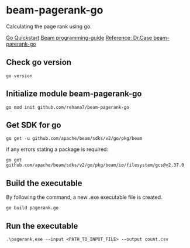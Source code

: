# beam-pagerank-go
Calculating the page rank using go.

[Go Quickstart](https://beam.apache.org/get-started/quickstart-go/) 
[Beam programming-guide](https://beam.apache.org/documentation/programming-guide/)
[Reference: Dr.Case beam-parerank-go](https://github.com/denisecase/beam-pagerank-go)

## Check go version
```
go version
```
## Initialize module beam-pagerank-go
```
go mod init github.com/rehana7/beam-pagerank-go
```
## Get SDK for go
```
go get -u github.com/apache/beam/sdks/v2/go/pkg/beam
```
if any errors stating a package is required:
```
go get github.com/apache/beam/sdks/v2/go/pkg/beam/io/filesystem/gcs@v2.37.0
```
## Build the executable 
By following the command, a new .exe executable file is created.
```
go build pagerank.go
```
## Run the executable
```
.\pagerank.exe --input <PATH_TO_INPUT_FILE> --output count.csv
```


